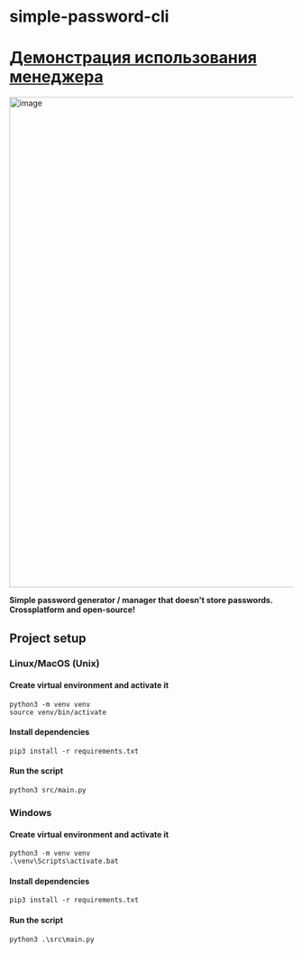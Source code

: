 # simple-password-cli

# [Демонстрация использования менеджера](https://youtu.be/yXDMuOQG9T4)

<img width="870" alt="image" src="https://user-images.githubusercontent.com/60318411/219448025-c843cc75-545d-4eb0-b299-5105a91fe2fe.png">

**Simple password generator / manager that doesn't store passwords. Crossplatform and open-source!**

## Project setup

### Linux/MacOS (Unix)

#### Create virtual environment and activate it
```shell
python3 -m venv venv
source venv/bin/activate
```

#### Install dependencies
```shell
pip3 install -r requirements.txt
```

#### Run the script
```shell
python3 src/main.py
```

### Windows

#### Create virtual environment and activate it
```shell
python3 -m venv venv
.\venv\Scripts\activate.bat
```

#### Install dependencies
```shell
pip3 install -r requirements.txt
```

#### Run the script
```shell
python3 .\src\main.py
```

